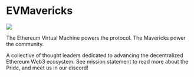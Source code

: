 # EVMavericks

![](https://images-ext-1.discordapp.net/external/RtKwHQOagzSsHlloxSQDYpwwl0Wtty08fa9xjFKfUVc/%3Fsize%3D2048/https/cdn.discordapp.com/splashes/963992696387694592/78f2887ce94a0ae268cb364e2dbf2d82.jpg?width=1191&height=670)

The Ethereum Virtual Machine powers the protocol. The Mavericks power the community.

A collective of thought leaders dedicated to advancing the decentralized Ethereum Web3 ecosystem. See mission statement to read more about the Pride, and meet us in our discord!